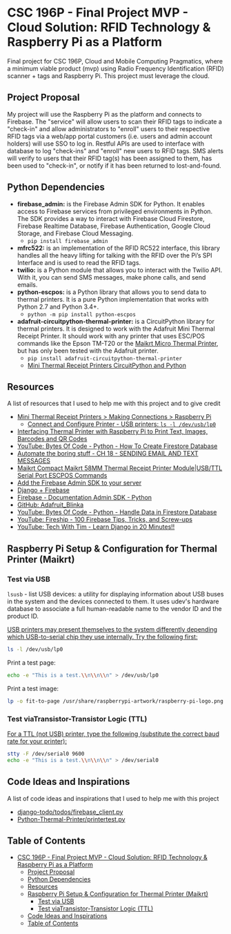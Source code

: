 # CSC 196P - Final Project MVP - Cloud Solution: RFID Technology & Raspberry Pi as a Platform

Final project for CSC 196P, Cloud and Mobile Computing Pragmatics, where a
minimum viable product (mvp) using Radio Frequency Identification (RFID)
scanner + tags and Raspberry Pi. This project must leverage the cloud.

## Project Proposal

My project will use the Raspberry Pi as the platform and connects to Firebase.
The "service" will allow users to scan their RFID tags to indicate a "check-in"
and allow administrators to "enroll" users to their respective RFID tags via a
web/app portal customers (i.e. users and admin account holders) will use SSO to
log in. Restful APIs are used to interface with database to log "check-ins" and
"enroll" new users to RFID tags. SMS alerts will verify to users that their
RFID tag(s) has been assigned to them, has been used to "check-in", or notify
if it has been returned to lost-and-found.

## Python Dependencies

- **firebase_admin:** is the Firebase Admin SDK for Python. It enables access
  to Firebase services from privileged environments in Python. The SDK provides
  a way to interact with Firebase Cloud Firestore, Firebase Realtime Database,
  Firebase Authentication, Google Cloud Storage, and Firebase Cloud Messaging.
  - `pip install firebase_admin`
- **mfrc522:** is an implementation of the RFID RC522 interface, this library
  handles all the heavy lifting for talking with the RFID over the Pi’s SPI
  Interface and is used to read the RFID tags.
- **twilio:** is a Python module that allows you to interact with the Twilio
  API. With it, you can send SMS messages, make phone calls, and send emails.
- **python-escpos:** is a Python library that allows you to send data to
  thermal printers. It is a pure Python implementation that works with Python
  2.7 and Python 3.4+.
  - `python -m pip install python-escpos`
- **adafruit-circuitpython-thermal-printer:** is a CircuitPython library for
  thermal printers. It is designed to work with the Adafruit Mini Thermal
  Receipt Printer. It should work with any printer that uses ESC/POS commands
  like the Epson TM-T20 or the [Maikrt Micro Thermal Printer](https://a.co/d/7SnoBkb),
  but has only been tested with the Adafruit printer.
  - `pip install adafruit-circuitpython-thermal-printer`
  - [Mini Thermal Receipt Printers CircuitPython and Python](https://learn.adafruit.com/mini-thermal-receipt-printer/circuitpython)

## Resources

A list of resources that I used to help me with this project and to give credit

- [Mini Thermal Receipt Printers > Making Connections > Raspberry Pi](https://learn.adafruit.com/mini-thermal-receipt-printer/making-connections#to-raspberry-pi-3133486)
  - [Connect and Configure Printer - USB printers: `ls -l /dev/usb/lp0`](https://learn.adafruit.com/networked-thermal-printer-using-cups-and-raspberry-pi/connect-and-configure-printer#:~:text=USB%20printers%20may%20present%20themselves%20to%20the%20system%20differently%20depending%20which%20USB%2Dto%2Dserial%20chip%20they%20use%20internally.)
- [Interfacing Thermal Printer with Raspberry Pi to Print Text, Images, Barcodes and QR Codes](https://circuitdigest.com/microcontroller-projects/thermal-printer-interfacing-with-raspberry-pi-zero-to-print-text-images-and-bar-codes)
- [YouTube: Bytes Of Code - Python - How To Create Firestore Database](https://www.youtube.com/watch?v=qsFYq_1BQdk&ab_channel=BytesOfCode)
- [Automate the boring stuff - CH 18 - SENDING EMAIL AND TEXT MESSAGES](https://automatetheboringstuff.com/2e/chapter18/)
- [Maikrt Compact Maikrt 58MM Thermal Receipt Printer Module|USB/TTL Serial Port ESCPOS Commands](https://www.ubuy.co.in/product/7LNB6RM8-maikrt-embedded-58mm-thermal-receipt-printer-mini-printing-module-support-usb-and-ttl-serial-port-es)
- [Add the Firebase Admin SDK to your server](https://firebase.google.com/docs/admin/setup)
- [Django + Firebase](https://forum.djangoproject.com/t/django-firebase/16628/2)
- [Firebase - Documentation Admin SDK - Python](https://firebase.google.com/docs/admin/setup#python_1)
- [GitHub: Adafruit_Blinka](https://github.com/adafruit/Adafruit_Blinka)
- [YouTube: Bytes Of Code - Python - Handle Data in Firestore Database](https://www.youtube.com/watch?v=-jWD-vIyirw&ab_channel=BytesOfCode)
- [YouTube: Fireship - 100 Firebase Tips, Tricks, and Screw-ups](https://youtu.be/iWEgpdVSZyg?si=XHr4D4m5K5Y9vM57&t=1090)
- [YouTube: Tech With Tim - Learn Django in 20 Minutes!!](https://www.youtube.com/watch?v=nGIg40xs9e4&ab_channel=TechWithTim)

## Raspberry Pi Setup & Configuration for Thermal Printer (Maikrt)

### Test via USB

`lsusb` - list USB devices: a utility for displaying information about USB
buses in the system and the devices connected to them. It uses udev's hardware
database to associate a full human-readable name to the vendor ID and the
product ID.

[USB printers may present themselves to the system differently depending which USB-to-serial chip they use internally. Try the following first:](https://learn.adafruit.com/networked-thermal-printer-using-cups-and-raspberry-pi/connect-and-configure-printer#:~:text=USB%20printers%20may%20present%20themselves%20to%20the%20system%20differently%20depending%20which%20USB%2Dto%2Dserial%20chip%20they%20use%20internally.%20Try%20the%20following%20first%3A)

```bash
ls -l /dev/usb/lp0
```

Print a test page:

```bash
echo -e "This is a test.\\n\\n\\n" > /dev/usb/lp0
```

Print a test image:

```bash
lp -o fit-to-page /usr/share/raspberrypi-artwork/raspberry-pi-logo.png
```

### Test viaTransistor-Transistor Logic (TTL)

[For a TTL (not USB) printer, type the following (substitute the correct baud rate for your printer):](<https://learn.adafruit.com/networked-thermal-printer-using-cups-and-raspberry-pi/connect-and-configure-printer#:~:text=For%20a%20TTL%20(not%20USB)%20printer%2C%20type%20the%20following%20(substitute%20the%20correct%20baud%20rate%20for%20your%20printer)%3A>)

```bash
stty -F /dev/serial0 9600
echo -e "This is a test.\\n\\n\\n" > /dev/serial0
```

## Code Ideas and Inspirations

A list of code ideas and inspirations that I used to help me with this project

- [django-todo/todos/firebase_client.py](https://github.com/saadmk11/django-todo/blob/master/todos/firebase_client.py)
- [Python-Thermal-Printer/printertest.py](https://github.com/adafruit/Python-Thermal-Printer/blob/master/printertest.py)

## Table of Contents

- [CSC 196P - Final Project MVP - Cloud Solution: RFID Technology \& Raspberry Pi as a Platform](#csc-196p---final-project-mvp---cloud-solution-rfid-technology--raspberry-pi-as-a-platform)
  - [Project Proposal](#project-proposal)
  - [Python Dependencies](#python-dependencies)
  - [Resources](#resources)
  - [Raspberry Pi Setup \& Configuration for Thermal Printer (Maikrt)](#raspberry-pi-setup--configuration-for-thermal-printer-maikrt)
    - [Test via USB](#test-via-usb)
    - [Test viaTransistor-Transistor Logic (TTL)](#test-viatransistor-transistor-logic-ttl)
  - [Code Ideas and Inspirations](#code-ideas-and-inspirations)
  - [Table of Contents](#table-of-contents)
